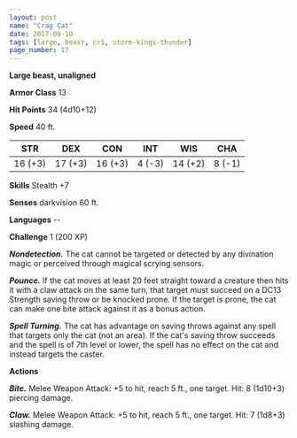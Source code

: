 ```yaml
---
layout: post
name: "Crag Cat"
date: 2017-09-10
tags: [large, beast, cr1, storm-kings-thunder]
page_number: 17
---
```


**Large beast, unaligned**

**Armor Class** 13

**Hit Points** 34 (4d10+12)

**Speed** 40 ft.

|   STR   |   DEX   |   CON   |   INT   |   WIS   |   CHA   |
|:-----:|:-----:|:-----:|:-----:|:-----:|:-----:|
| 16 (+3) | 17 (+3) | 16 (+3) | 4 (-3) | 14 (+2) | 8 (-1) |

**Skills** Stealth +7

**Senses** darkvision 60 ft.

**Languages** --

**Challenge** 1 (200 XP)

***Nondetection.*** The cat cannot be targeted or detected by any divination magic or perceived through magical scrying sensors.

***Pounce.*** If the cat moves at least 20 feet straight toward a creature then hits it with a claw attack on the same turn, that target must succeed on a DC13 Strength saving throw or be knocked prone.  If the target is prone, the cat can make one bite attack against it as a bonus action.

***Spell Turning.*** The cat has advantage on saving throws against any spell that targets only the cat (not an area). If the cat's saving throw succeeds and the spell is of 7th level or lower, the spell has no effect on the cat and instead targets the caster.

**Actions**

***Bite.*** Melee Weapon Attack: +5 to hit, reach 5 ft., one target. Hit: 8 (1d10+3) piercing damage.

***Claw.*** Melee Weapon Attack: +5 to hit, reach 5 ft., one target. Hit: 7 (1d8+3) slashing damage.

